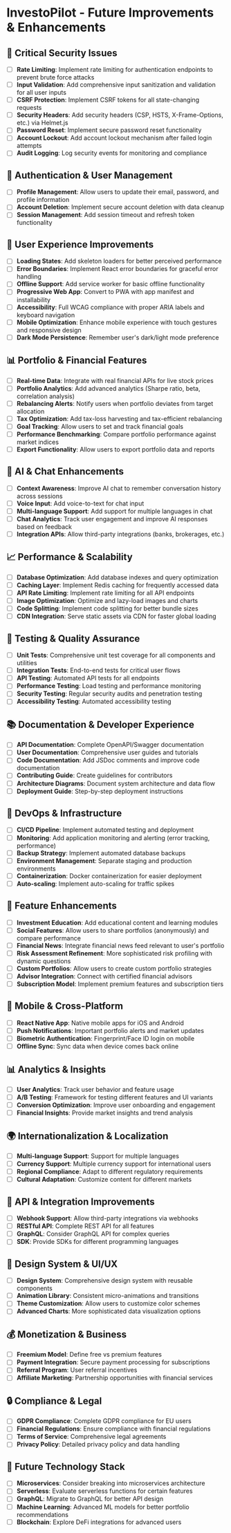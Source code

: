 # InvestoPilot - Future Improvements & Enhancements

## 🚨 Critical Security Issues
- [ ] **Rate Limiting**: Implement rate limiting for authentication endpoints to prevent brute force attacks
- [ ] **Input Validation**: Add comprehensive input sanitization and validation for all user inputs
- [ ] **CSRF Protection**: Implement CSRF tokens for all state-changing requests
- [ ] **Security Headers**: Add security headers (CSP, HSTS, X-Frame-Options, etc.) via Helmet.js
- [ ] **Password Reset**: Implement secure password reset functionality
- [ ] **Account Lockout**: Add account lockout mechanism after failed login attempts
- [ ] **Audit Logging**: Log security events for monitoring and compliance

## 🔧 Authentication & User Management
- [ ] **Profile Management**: Allow users to update their email, password, and profile information
- [ ] **Account Deletion**: Implement secure account deletion with data cleanup
- [ ] **Session Management**: Add session timeout and refresh token functionality

## 🎨 User Experience Improvements
- [ ] **Loading States**: Add skeleton loaders for better perceived performance
- [ ] **Error Boundaries**: Implement React error boundaries for graceful error handling
- [ ] **Offline Support**: Add service worker for basic offline functionality
- [ ] **Progressive Web App**: Convert to PWA with app manifest and installability
- [ ] **Accessibility**: Full WCAG compliance with proper ARIA labels and keyboard navigation
- [ ] **Mobile Optimization**: Enhance mobile experience with touch gestures and responsive design
- [ ] **Dark Mode Persistence**: Remember user's dark/light mode preference

## 📊 Portfolio & Financial Features
- [ ] **Real-time Data**: Integrate with real financial APIs for live stock prices
- [ ] **Portfolio Analytics**: Add advanced analytics (Sharpe ratio, beta, correlation analysis)
- [ ] **Rebalancing Alerts**: Notify users when portfolio deviates from target allocation
- [ ] **Tax Optimization**: Add tax-loss harvesting and tax-efficient rebalancing
- [ ] **Goal Tracking**: Allow users to set and track financial goals
- [ ] **Performance Benchmarking**: Compare portfolio performance against market indices
- [ ] **Export Functionality**: Allow users to export portfolio data and reports

## 🤖 AI & Chat Enhancements
- [ ] **Context Awareness**: Improve AI chat to remember conversation history across sessions
- [ ] **Voice Input**: Add voice-to-text for chat input
- [ ] **Multi-language Support**: Add support for multiple languages in chat
- [ ] **Chat Analytics**: Track user engagement and improve AI responses based on feedback
- [ ] **Integration APIs**: Allow third-party integrations (banks, brokerages, etc.)

## 📈 Performance & Scalability
- [ ] **Database Optimization**: Add database indexes and query optimization
- [ ] **Caching Layer**: Implement Redis caching for frequently accessed data
- [ ] **API Rate Limiting**: Implement rate limiting for all API endpoints
- [ ] **Image Optimization**: Optimize and lazy-load images and charts
- [ ] **Code Splitting**: Implement code splitting for better bundle sizes
- [ ] **CDN Integration**: Serve static assets via CDN for faster global loading

## 🧪 Testing & Quality Assurance
- [ ] **Unit Tests**: Comprehensive unit test coverage for all components and utilities
- [ ] **Integration Tests**: End-to-end tests for critical user flows
- [ ] **API Testing**: Automated API tests for all endpoints
- [ ] **Performance Testing**: Load testing and performance monitoring
- [ ] **Security Testing**: Regular security audits and penetration testing
- [ ] **Accessibility Testing**: Automated accessibility testing

## 📚 Documentation & Developer Experience
- [ ] **API Documentation**: Complete OpenAPI/Swagger documentation
- [ ] **User Documentation**: Comprehensive user guides and tutorials
- [ ] **Code Documentation**: Add JSDoc comments and improve code documentation
- [ ] **Contributing Guide**: Create guidelines for contributors
- [ ] **Architecture Diagrams**: Document system architecture and data flow
- [ ] **Deployment Guide**: Step-by-step deployment instructions

## 🔧 DevOps & Infrastructure
- [ ] **CI/CD Pipeline**: Implement automated testing and deployment
- [ ] **Monitoring**: Add application monitoring and alerting (error tracking, performance)
- [ ] **Backup Strategy**: Implement automated database backups
- [ ] **Environment Management**: Separate staging and production environments
- [ ] **Containerization**: Docker containerization for easier deployment
- [ ] **Auto-scaling**: Implement auto-scaling for traffic spikes

## 🎯 Feature Enhancements
- [ ] **Investment Education**: Add educational content and learning modules
- [ ] **Social Features**: Allow users to share portfolios (anonymously) and compare performance
- [ ] **Financial News**: Integrate financial news feed relevant to user's portfolio
- [ ] **Risk Assessment Refinement**: More sophisticated risk profiling with dynamic questions
- [ ] **Custom Portfolios**: Allow users to create custom portfolio strategies
- [ ] **Advisor Integration**: Connect with certified financial advisors
- [ ] **Subscription Model**: Implement premium features and subscription tiers

## 📱 Mobile & Cross-Platform
- [ ] **React Native App**: Native mobile apps for iOS and Android
- [ ] **Push Notifications**: Important portfolio alerts and market updates
- [ ] **Biometric Authentication**: Fingerprint/Face ID login on mobile
- [ ] **Offline Sync**: Sync data when device comes back online

## 📊 Analytics & Insights
- [ ] **User Analytics**: Track user behavior and feature usage
- [ ] **A/B Testing**: Framework for testing different features and UI variants
- [ ] **Conversion Optimization**: Improve user onboarding and engagement
- [ ] **Financial Insights**: Provide market insights and trend analysis

## 🌍 Internationalization & Localization
- [ ] **Multi-language Support**: Support for multiple languages
- [ ] **Currency Support**: Multiple currency support for international users
- [ ] **Regional Compliance**: Adapt to different regulatory requirements
- [ ] **Cultural Adaptation**: Customize content for different markets

## 🔄 API & Integration Improvements
- [ ] **Webhook Support**: Allow third-party integrations via webhooks
- [ ] **RESTful API**: Complete REST API for all features
- [ ] **GraphQL**: Consider GraphQL API for complex queries
- [ ] **SDK**: Provide SDKs for different programming languages

## 🎨 Design System & UI/UX
- [ ] **Design System**: Comprehensive design system with reusable components
- [ ] **Animation Library**: Consistent micro-animations and transitions
- [ ] **Theme Customization**: Allow users to customize color schemes
- [ ] **Advanced Charts**: More sophisticated data visualization options

## 💰 Monetization & Business
- [ ] **Freemium Model**: Define free vs premium features
- [ ] **Payment Integration**: Secure payment processing for subscriptions
- [ ] **Referral Program**: User referral incentives
- [ ] **Affiliate Marketing**: Partnership opportunities with financial services

## 🔒 Compliance & Legal
- [ ] **GDPR Compliance**: Complete GDPR compliance for EU users
- [ ] **Financial Regulations**: Ensure compliance with financial regulations
- [ ] **Terms of Service**: Comprehensive legal agreements
- [ ] **Privacy Policy**: Detailed privacy policy and data handling

## 🚀 Future Technology Stack
- [ ] **Microservices**: Consider breaking into microservices architecture
- [ ] **Serverless**: Evaluate serverless functions for certain features
- [ ] **GraphQL**: Migrate to GraphQL for better API design
- [ ] **Machine Learning**: Advanced ML models for better portfolio recommendations
- [ ] **Blockchain**: Explore DeFi integrations for advanced users